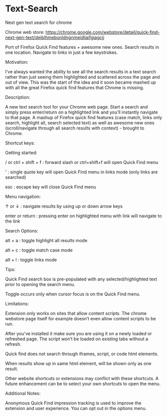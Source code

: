 Text-Search
===========

Next gen text search for chrome

Chrome web store: https://chrome.google.com/webstore/detail/quick-find-next-gen-text/dejblhmebonldngnmeidliaifgiagcjj

Port of Firefox Quick Find features + awesome new ones. Search results in one location. Navigate to links in just a few keystrokes.

Motivation:

I’ve always wanted the ability to see all the search results in a text search rather than just seeing them highlighted and scattered across the page and out of view. This was the start of the idea and it soon became mashed up with all the great Firefox quick find features that Chrome is missing.

Description:

A new text search tool for your Chrome web page. Start a search and simply press enter/return on a highlighted link and you’ll instantly navigate to that page. A mashup of Firefox quick find features (case match, links only search, highlight all, search selected text) as well as awesome new ones (scroll/navigate through all search results with context) - brought to Chrome.

Shortcut keys:

Getting started:

/ or ctrl + shift + f : forward slash or ctrl+shift+f will open Quick Find menu

' : single quote key will open Quick Find menu in links mode (only links are searched)

esc : escape key will close Quick Find menu


Menu navigation:

↑ or ↓ : navigate results by using up or down arrow keys

enter or return : pressing enter on highlighted menu with link will navigate to the link


Search Options:

alt + a : toggle highlight all results mode

alt + c : toggle match case mode

alt + l : toggle links mode


Tips:

Quick Find search box is pre-populated with any selected/highlighted text prior to opening the search menu.

Toggle occurs only when cursor focus is on the Quick Find menu.


Limitations:

Extension only works on sites that allow content scripts. The chrome webstore page itself for example doesn’t even allow content scripts to be run.

After you've installed it make sure you are using it on a newly loaded or refreshed page. The script won’t be loaded on existing tabs without a refresh.

Quick find does not search through iframes, script, or code html elements.

When results show up in same html element, will be shown only as one result.

Other website shortcuts or extensions may conflict with these shortcuts. A future enhancement can be to select your own shortcuts to open the menu.

Additional Notes:

Anonymous Quick Find impression tracking is used to improve the extension and user experience. You can opt out in the options menu.
